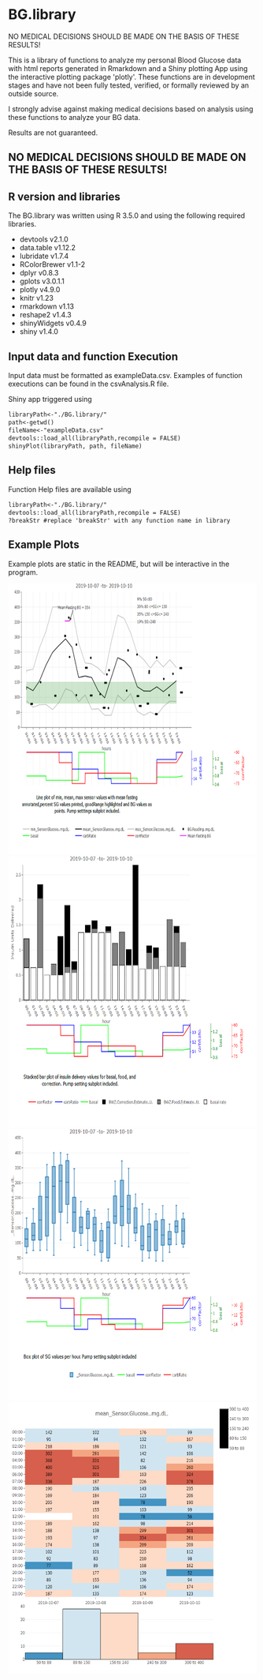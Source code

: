 # BG.library
NO MEDICAL DECISIONS SHOULD BE MADE ON THE BASIS OF THESE RESULTS!

This is a library of functions to analyze my personal Blood Glucose data with html reports generated in Rmarkdown and a Shiny plotting App using the interactive plotting package 'plotly'.  These functions are in development stages and have not been fully tested, verified, or formally reviewed by an outside source. 

I strongly advise against making medical decisions based on analysis using these functions to analyze your BG data.

Results are not guaranteed.
## NO MEDICAL DECISIONS SHOULD BE MADE ON THE BASIS OF THESE RESULTS!

## R version and libraries
The BG.library was written using R 3.5.0 and using the following required libraries.

- devtools v2.1.0
- data.table v1.12.2
- lubridate v1.7.4
- RColorBrewer v1.1-2
- dplyr v0.8.3
- gplots v3.0.1.1
- plotly v4.9.0  
- knitr v1.23
- rmarkdown v1.13
- reshape2 v1.4.3
- shinyWidgets v0.4.9
- shiny v1.4.0

## Input data and function Execution
Input data must be formatted as exampleData.csv.
Examples of function executions can be found in the csvAnalysis.R file.

Shiny app triggered using

```
libraryPath<-"./BG.library/"
path<-getwd()
fileName<-"exampleData.csv"
devtools::load_all(libraryPath,recompile = FALSE) 
shinyPlot(libraryPath, path, fileName)
```


## Help files
Function Help files are available using

```
libraryPath<-"./BG.library/"
devtools::load_all(libraryPath,recompile = FALSE) 
?breakStr #replace 'breakStr' with any function name in library
```

## Example Plots
Example plots are static in the README, but will be interactive in the program.

<img src="BG.library/inst/figures/linePlot.png"  height="550px" />
<img src="BG.library/inst/figures/barPlot.png"  height="550px" />
<img src="BG.library/inst/figures/boxPlot.png"  height="550px" />
<img src="BG.library/inst/figures/heatMap.png"  height="550px" />
